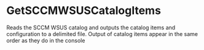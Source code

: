 # GetSCCMWSUSCatalogItems
Reads the SCCM WSUS catalog and outputs the catalog items and configuration to a delimited file. Output of catalog items appear in the same order as they do in the console
